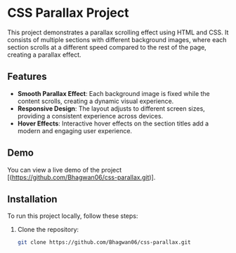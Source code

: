 # CSS Parallax Project

This project demonstrates a parallax scrolling effect using HTML and CSS. It consists of multiple sections with different background images, where each section scrolls at a different speed compared to the rest of the page, creating a parallax effect.

## Features

- **Smooth Parallax Effect**: Each background image is fixed while the content scrolls, creating a dynamic visual experience.
- **Responsive Design**: The layout adjusts to different screen sizes, providing a consistent experience across devices.
- **Hover Effects**: Interactive hover effects on the section titles add a modern and engaging user experience.

## Demo

You can view a live demo of the project [(https://github.com/Bhagwan06/css-parallax.git)].

## Installation

To run this project locally, follow these steps:

1. Clone the repository:

   ```bash
   git clone https://github.com/Bhagwan06/css-parallax.git
   ```
